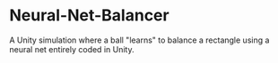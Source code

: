 # Neural-Net-Balancer
A Unity simulation where a ball "learns" to balance a rectangle using a neural net entirely coded in Unity.
